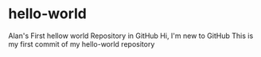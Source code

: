 # hello-world
Alan's First hellow world Repository in GitHub
Hi, I'm new to GitHub 
This is my first commit of my hello-world repository
